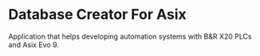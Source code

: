 # Database Creator For Asix
Application that helps developing automation systems with B&R X20 PLCs and Asix Evo 9.

